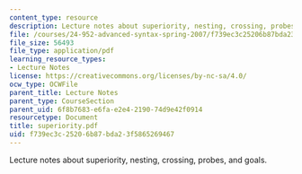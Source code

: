 ```yaml
---
content_type: resource
description: Lecture notes about superiority, nesting, crossing, probes, and goals.
file: /courses/24-952-advanced-syntax-spring-2007/f739ec3c25206b87bda23f5865269467_superiority.pdf
file_size: 56493
file_type: application/pdf
learning_resource_types:
- Lecture Notes
license: https://creativecommons.org/licenses/by-nc-sa/4.0/
ocw_type: OCWFile
parent_title: Lecture Notes
parent_type: CourseSection
parent_uid: 6f8b7683-e6fa-e2e4-2190-74d9e42f0914
resourcetype: Document
title: superiority.pdf
uid: f739ec3c-2520-6b87-bda2-3f5865269467
---
```

Lecture notes about superiority, nesting, crossing, probes, and goals.